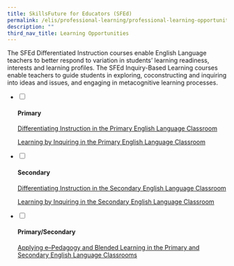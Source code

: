 ```yaml
---
title: SkillsFuture for Educators (SFEd)
permalink: /elis/professional-learning/professional-learning-opportunities/skillsfuture-for-educators-sfed/
description: ""
third_nav_title: Learning Opportunities
---
```

The SFEd Differentiated Instruction courses enable English Language teachers to better respond to variation in students’ learning readiness, interests and learning profiles. The SFEd Inquiry-Based Learning courses enable teachers to guide students in exploring, coconstructing and inquiring into ideas and issues, and engaging in metacognitive learning processes.

<ul class="jekyllcodex_accordion">
  <li>
    <input type="checkbox" id="accordion1">
    <label for="accordion1"><h4>Primary</h4></label>
    <div><p><a href="/elis/professional-learning/professional-learning-opportunities/primary/differentiating-instruction/">Differentiating Instruction in the Primary English Language Classroom</a></p>
			<p><a href="/elis/professional-learning/professional-learning-opportunities/primary/learning-by-inquiring/">Learning by Inquiring in the Primary English Language Classroom </a></p>
    </div>
	</li>  
	<li>
    <input type="checkbox" id="accordion2">
    <label for="accordion2"><h4>Secondary</h4></label>
    <div>
      <p><a href="/elis/professional-learning/professional-learning-opportunities/secondary/differentiate-instruction/">Differentiating Instruction in the Secondary English Language Classroom</a></p>
		<p><a href="/elis/professional-learning/professional-learning-opportunities/secondary/learning-by-inquiring/">Learning by Inquiring in the Secondary English Language Classroom</a></p>
    </div>
	</li>  
	<li>
    <input type="checkbox" id="accordion3">
    <label for="accordion3"><h4>Primary/Secondary</h4></label>
    <div>
      <p><a href="/elis/professional-learning/professional-learning-opportunities/primary-secondary/applying-epedagogy">Applying e–Pedagogy and Blended Learning in the Primary and Secondary English Language Classrooms</a></p>
    </div>
	</li>  
</ul>